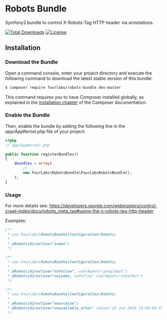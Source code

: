 # Robots Bundle
Symfony2 bundle to control X-Robots-Tag HTTP header via annotations.

[![Total Downloads](https://poser.pugx.org/fourlabs/robots-bundle/downloads)](https://packagist.org/packages/fourlabs/robots-bundle)
[![License](https://poser.pugx.org/fourlabs/robots-bundle/license)](https://packagist.org/packages/fourlabs/robots-bundle)

## Installation
### Download the Bundle
Open a command console, enter your project directory and execute the following command to download the latest stable version of this bundle:

``` bash
$ composer require fourlabs/robots-bundle dev-master
```

This command requires you to have Composer installed globally, as explained in the [installation chapter](https://getcomposer.org/doc/00-intro.md) of the Composer documentation.

### Enable the Bundle

Then, enable the bundle by adding the following line in the *app/AppKernel.php* file of your project:

``` php
<?php
// app/AppKernel.php

public function registerBundles()
{
    $bundles = array(
        // ...
        new FourLabs\RobotsBundle\FourLabsRobotsBundle(),
    );
}
```

### Usage

For more details see: https://developers.google.com/webmasters/control-crawl-index/docs/robots_meta_tag#using-the-x-robots-tag-http-header

Examples:

``` php
/**
 * use FourLabs\RobotsBundle\Configuration\Robots;
 * 
 * @Robots(directive="index")
 */
```

``` php
/**
 * use FourLabs\RobotsBundle\Configuration\Robots;
 * 
 * @Robots(directive="nofollow", userAgent="googlebot")
 * @Robots(directive="noindex, nofollow" userAgent="otherbot")
 */
```

``` php
/**
 * use FourLabs\RobotsBundle\Configuration\Robots;
 * 
 * @Robots(directive="noarchive")
 * @Robots(directive="unavailable_after" value="25 Jun 2010 15:00:00 PST")
 */
```
